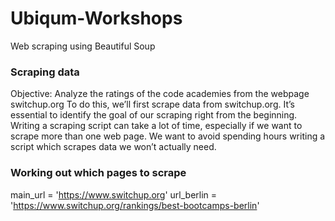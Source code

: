 # Ubiqum-Workshops
Web scraping using Beautiful Soup 


### Scraping data
Objective: Analyze the ratings of the code academies from the webpage switchup.org
 To do this, we’ll first scrape data from switchup.org. It’s essential to identify the goal of our scraping right from the beginning. Writing a scraping script can take a lot of time, especially if we want to scrape more than one web page. We want to avoid spending hours writing a script which scrapes data we won’t actually need.

### Working out which pages to scrape

main_url = 'https://www.switchup.org'
url_berlin = 'https://www.switchup.org/rankings/best-bootcamps-berlin'
